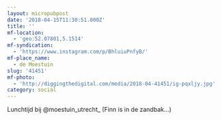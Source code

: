 ```yaml
---
layout: micropubpost
date: '2018-04-15T11:30:51.000Z'
title: ''
mf-location:
  - 'geo:52.07801,5.1514'
mf-syndication:
  - 'https://www.instagram.com/p/BhluiuPnfyB/'
mf-place_name:
  - de Moestuin
slug: '41451'
mf-photo:
  - 'http://diggingthedigital.com/media/2018-04-41451/ig-pqxljy.jpg'
category: social
---
```

Lunchtijd bij @moestuin_utrecht_ (Finn is in de zandbak...)
